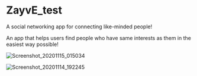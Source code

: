 # ZayvE_test
A social networking app for connecting like-minded people!

An app that helps users find people who have same interests as them in the easiest way possible!


![Screenshot_20201115_015034](https://user-images.githubusercontent.com/59323913/99179623-12d13980-26e5-11eb-9e83-da69769df8f8.png)



![Screenshot_20201114_192245](https://user-images.githubusercontent.com/59323913/99160798-9f153980-26b0-11eb-9130-de0c0237b9a6.png)


